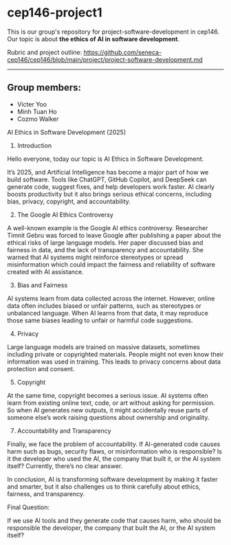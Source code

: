 # cep146-project1
This is our group's repository for project-software-development in cep146.
Our topic is about **the ethics of AI in software development**.

Rubric and project outline: https://github.com/seneca-cep146/cep146/blob/main/project/project-software-development.md

---

## Group members:
- Victer Yoo
- Minh Tuan Ho
- Cozmo Walker



AI Ethics in Software Development (2025)
1. Introduction

Hello everyone, today our topic is AI Ethics in Software Development.

It’s 2025, and Artificial Intelligence has become a major part of how we build software.
Tools like ChatGPT, GitHub Copilot, and DeepSeek can generate code, suggest fixes, and help developers work faster.
AI clearly boosts productivity but it also brings serious ethical concerns, including bias, privacy, copyright, and accountability.

[](https://apnews.com/article/business-apple-inc-artificial-intelligence-00c1dab0a727456df9e5ef9c6160c792)

2. The Google AI Ethics Controversy

A well-known example is the Google AI ethics controversy.
Researcher Timnit Gebru was forced to leave Google after publishing a paper about the ethical risks of large language models.
Her paper discussed bias and fairness in data, and the lack of transparency and accountability.
She warned that AI systems might reinforce stereotypes or spread misinformation which could impact the fairness and reliability of software created with AI assistance.

3. Bias and Fairness

AI systems learn from data collected across the internet.
However, online data often includes biased or unfair patterns, such as stereotypes or unbalanced language.
When AI learns from that data, it may reproduce those same biases leading to unfair or harmful code suggestions.


4. Privacy 

Large language models are trained on massive datasets, sometimes including private or copyrighted materials.
People might not even know their information was used in training.
This leads to privacy concerns about data protection and consent.

5. Copyright
   
At the same time, copyright becomes a serious issue.
AI systems often learn from existing online text, code, or art without asking for permission.
So when AI generates new outputs, it might accidentally reuse parts of someone else’s work raising questions about ownership and originality.

7. Accountability and Transparency

Finally, we face the problem of accountability.
If AI-generated code causes harm such as bugs, security flaws, or misinformation who is responsible?
Is it the developer who used the AI, the company that built it, or the AI system itself?
Currently, there’s no clear answer.

In conclusion, AI is transforming software development by making it faster and smarter, but it also challenges us to think carefully about ethics, fairness, and transparency.

Final Question:

If we use AI tools and they generate code that causes harm, who should be responsible the developer, the company that built the AI, or the AI system itself?
 


